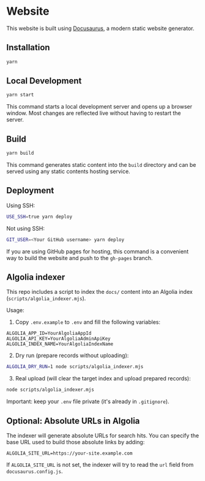 # Website

This website is built using [Docusaurus](https://docusaurus.io/), a modern static website generator.

## Installation

```bash
yarn
```

## Local Development

```bash
yarn start
```

This command starts a local development server and opens up a browser window. Most changes are reflected live without having to restart the server.

## Build

```bash
yarn build
```

This command generates static content into the `build` directory and can be served using any static contents hosting service.

## Deployment

Using SSH:

```bash
USE_SSH=true yarn deploy
```

Not using SSH:

```bash
GIT_USER=<Your GitHub username> yarn deploy
```

If you are using GitHub pages for hosting, this command is a convenient way to build the website and push to the `gh-pages` branch.

## Algolia indexer

This repo includes a script to index the `docs/` content into an Algolia index (`scripts/algolia_indexer.mjs`).

Usage:

1. Copy `.env.example` to `.env` and fill the following variables:

```
ALGOLIA_APP_ID=YourAlgoliaAppId
ALGOLIA_API_KEY=YourAlgoliaAdminApiKey
ALGOLIA_INDEX_NAME=YourAlgoliaIndexName
```

2. Dry run (prepare records without uploading):

```bash
ALGOLIA_DRY_RUN=1 node scripts/algolia_indexer.mjs
```

3. Real upload (will clear the target index and upload prepared records):

```bash
node scripts/algolia_indexer.mjs
```

Important: keep your `.env` file private (it's already in `.gitignore`).

Optional: Absolute URLs in Algolia
--
The indexer will generate absolute URLs for search hits. You can specify the base URL used to build those absolute links by adding:

```
ALGOLIA_SITE_URL=https://your-site.example.com
```

If `ALGOLIA_SITE_URL` is not set, the indexer will try to read the `url` field from `docusaurus.config.js`.
